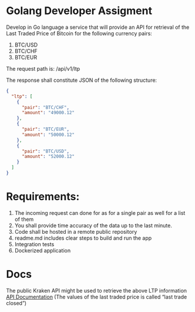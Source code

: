 # Golang Developer Assigment

Develop in Go language a service that will provide an API for retrieval of the Last Traded Price of Bitcoin for the following currency pairs:

1. BTC/USD
2. BTC/CHF
3. BTC/EUR


The request path is:
/api/v1/ltp

The response shall constitute JSON of the following structure:
```json
{
  "ltp": [
    {
      "pair": "BTC/CHF",
      "amount": "49000.12"
    },
    {
      "pair": "BTC/EUR",
      "amount": "50000.12"
    },
    {
      "pair": "BTC/USD",
      "amount": "52000.12"
    }
  ]
}

```

# Requirements:

1. The incoming request can done for as for a single pair as well for a list of them
2. You shall provide time accuracy of the data up to the last minute.
3. Code shall be hosted in a remote public repository
4. readme.md includes clear steps to build and run the app
5. Integration tests
6. Dockerized application

# Docs
The public Kraken API might be used to retrieve the above LTP information
[API Documentation](https://docs.kraken.com/rest/#tag/Spot-Market-Data/operation/getTickerInformation)
(The values of the last traded price is called “last trade closed”)
